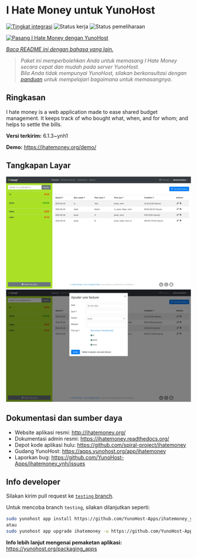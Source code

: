 <!--
N.B.: README ini dibuat secara otomatis oleh <https://github.com/YunoHost/apps/tree/master/tools/readme_generator>
Ini TIDAK boleh diedit dengan tangan.
-->

# I Hate Money untuk YunoHost

[![Tingkat integrasi](https://dash.yunohost.org/integration/ihatemoney.svg)](https://ci-apps.yunohost.org/ci/apps/ihatemoney/) ![Status kerja](https://ci-apps.yunohost.org/ci/badges/ihatemoney.status.svg) ![Status pemeliharaan](https://ci-apps.yunohost.org/ci/badges/ihatemoney.maintain.svg)

[![Pasang I Hate Money dengan YunoHost](https://install-app.yunohost.org/install-with-yunohost.svg)](https://install-app.yunohost.org/?app=ihatemoney)

*[Baca README ini dengan bahasa yang lain.](./ALL_README.md)*

> *Paket ini memperbolehkan Anda untuk memasang I Hate Money secara cepat dan mudah pada server YunoHost.*  
> *Bila Anda tidak mempunyai YunoHost, silakan berkonsultasi dengan [panduan](https://yunohost.org/install) untuk mempelajari bagaimana untuk memasangnya.*

## Ringkasan

I hate money is a web application made to ease shared budget management. It keeps track of who bought what, when, and for whom; and helps to settle the bills.


**Versi terkirim:** 6.1.3~ynh1

**Demo:** <https://ihatemoney.org/demo/>

## Tangkapan Layar

![Tangkapan Layar pada I Hate Money](./doc/screenshots/screenshot_1_global.webp)
![Tangkapan Layar pada I Hate Money](./doc/screenshots/screenshot_2_new_operation.webp)

## Dokumentasi dan sumber daya

- Website aplikasi resmi: <http://ihatemoney.org/>
- Dokumentasi admin resmi: <https://ihatemoney.readthedocs.org/>
- Depot kode aplikasi hulu: <https://github.com/spiral-project/ihatemoney>
- Gudang YunoHost: <https://apps.yunohost.org/app/ihatemoney>
- Laporkan bug: <https://github.com/YunoHost-Apps/ihatemoney_ynh/issues>

## Info developer

Silakan kirim pull request ke [`testing` branch](https://github.com/YunoHost-Apps/ihatemoney_ynh/tree/testing).

Untuk mencoba branch `testing`, silakan dilanjutkan seperti:

```bash
sudo yunohost app install https://github.com/YunoHost-Apps/ihatemoney_ynh/tree/testing --debug
atau
sudo yunohost app upgrade ihatemoney -u https://github.com/YunoHost-Apps/ihatemoney_ynh/tree/testing --debug
```

**Info lebih lanjut mengenai pemaketan aplikasi:** <https://yunohost.org/packaging_apps>

